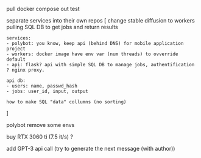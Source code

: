 pull docker compose out
test

separate services into their own repos [
    change stable diffusion to workers pulling SQL DB to get jobs and return results

    services:
    - polybot: you know, keep api (behind DNS) for mobile application project
    - workers: docker image have env var (num threads) to ovverride default
    - api: flask? api with simple SQL DB to manage jobs, authentification ? nginx proxy.

    api db:
    - users: name, passwd_hash
    - jobs: user_id, input, output

    how to make SQL "data" collumns (no sorting)
]

polybot remove some envs

buy RTX 3060 ti (7.5 it/s) ?

add GPT-3 api call (try to generate the next message (with author))
